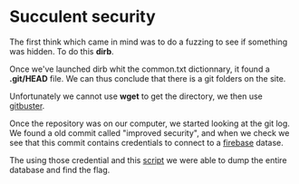 # Succulent security

The first think which came in mind was to do a fuzzing to see if something was hidden. To do this **dirb**.

Once we've launched dirb whit the common.txt dictionnary, it found a **.git/HEAD** file. We can thus conclude that there is a git folders on the site.

Unfortunately we cannot use **wget** to get the directory, we then use [gitbuster](https://github.com/internetwache/GitTools/tree/master/Dumper).

Once the repository was on our computer, we started looking at the git log. We found a old commit called "improved security", and when we check we see that this commit 
contains credentials to connect to a [firebase](https://firebase.google.com/) datase.

The using those credential and this [script](Succulent/firebase.py) we were able to dump the entire database and find the flag.